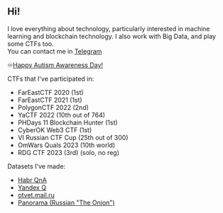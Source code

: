 ## Hi!
I love everything about technology, particularly interested in machine learning and blockchain technology. I also work with Big Data, and play some CTFs too.  
You can contact me in [Telegram](https://t.me/dno5iq)  

♾️[Happy Autism Awareness Day!](https://autisticadvocacy.org/about-asan/about-autism/)

CTFs that I've participated in:
- FarEastCTF 2020 (1st)
- FarEastCTF 2021 (1st)
- PolygonCTF 2022 (2nd)
- YaCTF 2022 (10th out of 764)
- PHDays 11 Blockchain Hunter (1st)
- CyberOK Web3 CTF (1st)
- VI Russian CTF Cup (25th out of 300)
- OmWars Quals 2023 (10th world)
- RDG CTF 2023 (3rd) (solo, no reg)

Datasets I've made:
- [Habr QnA](https://huggingface.co/datasets/its5Q/habr_qna)
- [Yandex Q](https://github.com/its5Q/yandex-q)
- [otvet.mail.ru](https://www.kaggle.com/datasets/atleast6characterss/otvetmailru-full)
- [Panorama (Russian "The Onion")](https://huggingface.co/datasets/its5Q/panorama)

